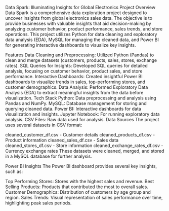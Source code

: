 Data Spark: Illuminating Insights for Global Electronics
Project Overview
Data Spark is a comprehensive data exploration project designed to uncover insights from global electronics sales data. The objective is to provide businesses with valuable insights that aid decision-making by analyzing customer behavior, product performance, sales trends, and store operations. This project utilizes Python for data cleaning and exploratory data analysis (EDA), MySQL for managing the cleaned data, and Power BI for generating interactive dashboards to visualize key insights.

Features
Data Cleaning and Preprocessing: Utilized Python (Pandas) to clean and merge datasets (customers, products, sales, stores, exchange rates).
SQL Queries for Insights: Developed SQL queries for detailed analysis, focusing on customer behavior, product sales, and store performance.
Interactive Dashboards: Created insightful Power BI dashboards to visualize trends in sales, top-performing stores, and customer demographics.
Data Analysis: Performed Exploratory Data Analysis (EDA) to extract meaningful insights from the data before visualization.
Tech Stack
Python: Data preprocessing and analysis using Pandas and NumPy.
MySQL: Database management for storing and querying cleaned data.
Power BI: Interactive dashboards for data visualization and insights.
Jupyter Notebook: For running exploratory data analysis.
CSV Files: Raw data used for analysis.
Data Sources
The project uses several datasets in CSV format:

cleaned_customer_df.csv - Customer details
cleaned_products_df.csv - Product information
cleaned_sales_df.csv - Sales data
cleaned_stores_df.csv - Store information
cleaned_exchange_rates_df.csv - Currency exchange rates
These datasets were cleaned, merged, and stored in a MySQL database for further analysis.

Power BI Insights
The Power BI dashboard provides several key insights, such as:

Top Performing Stores: Stores with the highest sales and revenue.
Best Selling Products: Products that contributed the most to overall sales.
Customer Demographics: Distribution of customers by age group and region.
Sales Trends: Visual representation of sales performance over time, highlighting peak sales periods.
